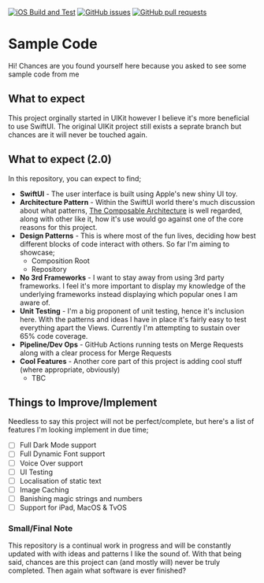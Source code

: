 [![iOS Build and Test](https://github.com/OccamsCode/SampleCode/actions/workflows/GitHubActions.yml/badge.svg)](https://github.com/OccamsCode/SampleCode/actions/workflows/GitHubActions.yml)
[![GitHub issues](https://img.shields.io/github/issues/OccamsCode/SampleCode)](https://github.com/OccamsCode/SampleCode/issues)
[![GitHub pull requests](https://img.shields.io/github/issues-pr/OccamsCode/SampleCode)](https://github.com/OccamsCode/SampleCode/pulls)

# Sample Code

Hi! Chances are you found yourself here because you asked to see some sample code from me

## What to expect

This project orginally started in UIKit however I believe it's more beneficial to use SwiftUI.
The original UIKit project still exists a seprate branch but chances are it will never be touched again.

 ## What to expect (2.0)
 
 In this repository, you can expect to find;
 
 - **SwiftUI** - The user interface is built using Apple's new shiny UI toy.
 - **Architecture Pattern** - Within the SwiftUI world there's much discussion about what patterns, [The Composable Architecture](https://github.com/pointfreeco/swift-composable-architecture) is well regarded, along with other like it, how it's use would go against one of the core reasons for this project.
 - **Design Patterns** - This is where most of the fun lives, deciding how best different blocks of code interact with others. So far I'm aiming to showcase;
   - Composition Root
   - Repository
 - **No 3rd Frameworks** - I want to stay away from using 3rd party frameworks. I feel it's more important to display my knowledge of the underlying frameworks instead displaying which popular ones I am aware of.
 - **Unit Testing** - I'm a big proponent of unit testing, hence it's inclusion here. With the patterns and ideas I have in place it's fairly easy to test everything apart the Views. Currently I'm attempting to sustain over 65% code coverage.
 - **Pipeline/Dev Ops** - GitHub Actions running tests on Merge Requests along with a clear process for Merge Requests
 - **Cool Features** - Another core part of this project is adding cool stuff (where appropriate, obviously)
   - TBC
 
## Things to Improve/Implement

Needless to say this project will not be perfect/complete, but here's a list of features I'm looking implement in due time;

 - [ ] Full Dark Mode support
 - [ ] Full Dynamic Font support
 - [ ] Voice Over support
 - [ ] UI Testing 
 - [ ] Localisation of static text
 - [ ] Image Caching 
 - [ ] Banishing magic strings and numbers 
 - [ ] Support for iPad, MacOS & TvOS

### Small/Final Note
This repository is a continual work in progress and will be constantly updated with with ideas and patterns I like the sound of. 
With that being said, chances are this project can (and mostly will) never be truly completed. Then again what software is ever finished?
